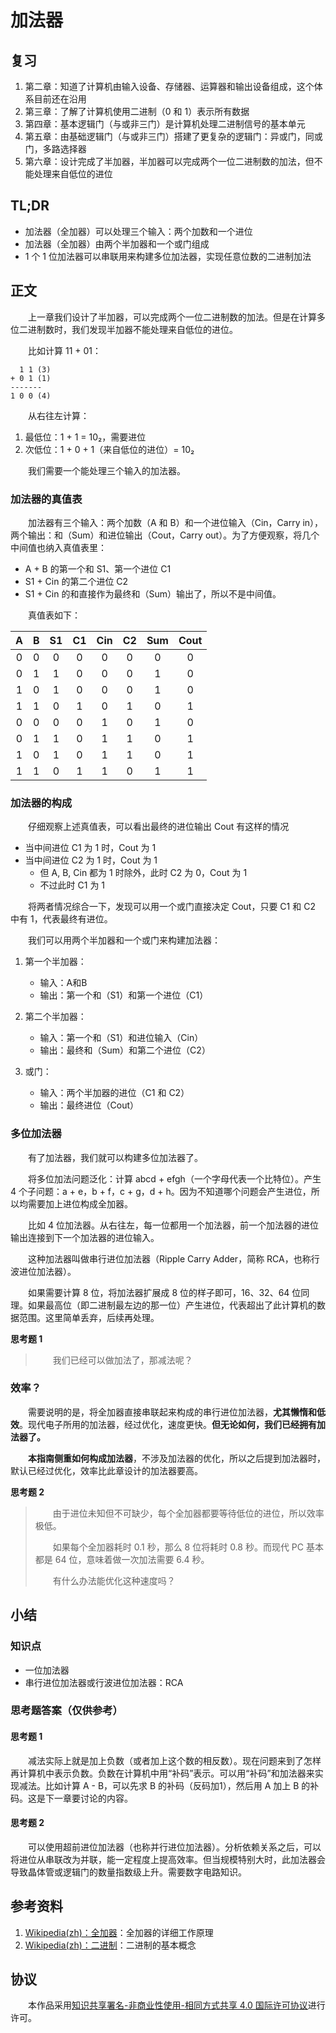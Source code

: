 # 加法器

## 复习

1. 第二章：知道了计算机由输入设备、存储器、运算器和输出设备组成，这个体系目前还在沿用
2. 第三章：了解了计算机使用二进制（0 和 1）表示所有数据
3. 第四章：基本逻辑门（与或非三门）是计算机处理二进制信号的基本单元
4. 第五章：由基础逻辑门（与或非三门）搭建了更复杂的逻辑门：异或门，同或门，多路选择器
5. 第六章：设计完成了半加器，半加器可以完成两个一位二进制数的加法，但不能处理来自低位的进位

## TL;DR

- 加法器（全加器）可以处理三个输入：两个加数和一个进位
- 加法器（全加器）由两个半加器和一个或门组成
- 1 个 1 位加法器可以串联用来构建多位加法器，实现任意位数的二进制加法

## 正文

　　上一章我们设计了半加器，可以完成两个一位二进制数的加法。但是在计算多位二进制数时，我们发现半加器不能处理来自低位的进位。

　　比如计算 11 + 01：

```
  1 1 (3)
+ 0 1 (1)
-------
1 0 0 (4)
```

　　从右往左计算：

1. 最低位：1 + 1 = 10₂，需要进位
2. 次低位：1 + 0 + 1（来自低位的进位）= 10₂

　　我们需要一个能处理三个输入的加法器。

### 加法器的真值表

　　加法器有三个输入：两个加数（A 和 B）和一个进位输入（Cin，Carry in），两个输出：和（Sum）和进位输出（Cout，Carry out）。为了方便观察，将几个中间值也纳入真值表里：

- A + B 的第一个和 S1、第一个进位 C1
- S1 + Cin 的第二个进位 C2
- S1 + Cin 的和直接作为最终和（Sum）输出了，所以不是中间值。

　　真值表如下：

| A | B | S1 | C1 | Cin | C2 | Sum | Cout |
| :-: | :-: | :-: | :-: | :-: | :-: | :-: | :-: |
| 0 | 0 | 0 | 0 | 0 | 0 | 0 | 0 |
| 0 | 1 | 1 | 0 | 0 | 0 | 1 | 0 |
| 1 | 0 | 1 | 0 | 0 | 0 | 1 | 0 |
| 1 | 1 | 0 | 1 | 0 | 1 | 0 | 1 |
| 0 | 0 | 0 | 0 | 1 | 0 | 1 | 0 |
| 0 | 1 | 1 | 0 | 1 | 1 | 0 | 1 |
| 1 | 0 | 1 | 0 | 1 | 1 | 0 | 1 |
| 1 | 1 | 0 | 1 | 1 | 0 | 1 | 1 |


### 加法器的构成

　　仔细观察上述真值表，可以看出最终的进位输出 Cout 有这样的情况

- 当中间进位 C1 为 1 时，Cout 为 1
- 当中间进位 C2 为 1 时，Cout 为 1
   - 但 A, B, Cin 都为 1 时除外，此时 C2 为 0，Cout 为 1
   - 不过此时 C1 为 1

　　将两者情况综合一下，发现可以用一个或门直接决定 Cout，只要 C1 和 C2 中有 1，代表最终有进位。

　　我们可以用两个半加器和一个或门来构建加法器：

1. 第一个半加器：
   - 输入：A和B
   - 输出：第一个和（S1）和第一个进位（C1）

2. 第二个半加器：
   - 输入：第一个和（S1）和进位输入（Cin）
   - 输出：最终和（Sum）和第二个进位（C2）

3. 或门：
   - 输入：两个半加器的进位（C1 和 C2）
   - 输出：最终进位（Cout）

### 多位加法器

　　有了加法器，我们就可以构建多位加法器了。

　　将多位加法问题泛化：计算 abcd + efgh（一个字母代表一个比特位）。产生 4 个子问题：a + e，b + f，c + g，d + h。因为不知道哪个问题会产生进位，所以均需要加上进位构成全加器。

　　比如 4 位加法器。从右往左，每一位都用一个加法器，前一个加法器的进位输出连接到下一个加法器的进位输入。

　　这种加法器叫做串行进位加法器（Ripple Carry Adder，简称 RCA，也称行波进位加法器）。

　　如果需要计算 8 位，将加法器扩展成 8 位的样子即可，16、32、64 位同理。如果最高位（即二进制最左边的那一位）产生进位，代表超出了此计算机的数据范围。这里简单丢弃，后续再处理。

**思考题 1**

> 　　我们已经可以做加法了，那减法呢？

### 效率？

　　需要说明的是，将全加器直接串联起来构成的串行进位加法器，**尤其懒惰和低效**。现代电子所用的加法器，经过优化，速度更快。**但无论如何，我们已经拥有加法器了。**

　　**本指南侧重如何构成加法器**，不涉及加法器的优化，所以之后提到加法器时，默认已经过优化，效率比此章设计的加法器要高。

**思考题 2**

> 　　由于进位未知但不可缺少，每个全加器都要等待低位的进位，所以效率极低。
>
> 　　如果每个全加器耗时 0.1 秒，那么 8 位将耗时 0.8 秒。而现代 PC 基本都是 64 位，意味着做一次加法需要 6.4 秒。
>
> 　　有什么办法能优化这种速度吗？

## 小结

### 知识点

- 一位加法器
- 串行进位加法器或行波进位加法器：RCA

### 思考题答案（仅供参考）

#### 思考题 1

　　减法实际上就是加上负数（或者加上这个数的相反数）。现在问题来到了怎样再计算机中表示负数。负数在计算机中用“补码”表示。可以用“补码”和加法器来实现减法。比如计算 A - B，可以先求 B 的补码（反码加1），然后用 A 加上 B 的补码。这是下一章要讨论的内容。

#### 思考题 2

　　可以使用超前进位加法器（也称并行进位加法器）。分析依赖关系之后，可以将进位从串联改为并联，能一定程度上提高效率。但当规模特别大时，此加法器会导致晶体管或逻辑门的数量指数级上升。需要数字电路知识。

## 参考资料

1. [Wikipedia(zh)：全加器](https://zh.wikipedia.org/wiki/%E5%85%A8%E5%8A%A0%E5%99%A8)：全加器的详细工作原理
2. [Wikipedia(zh)：二进制](https://zh.wikipedia.org/wiki/%E4%BA%8C%E8%BF%9B%E5%88%B6)：二进制的基本概念

## 协议

　　本作品采用[知识共享署名-非商业性使用-相同方式共享 4.0 国际许可协议](https://creativecommons.org/licenses/by-nc-sa/4.0/deed.zh)进行许可。
